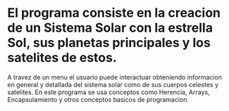 # El programa consiste en la creacion de un Sistema Solar con la estrella Sol, sus planetas principales y los satelites de estos. 
A travez de un menu el usuario puede interactuar obteniendo informacion en general y detallada del sistema solar como de sus cuerpos celestes y satelites.
En este programa se usa conceptos como Herencia, Arrays, Encapsulamiento y otros conceptos basicos de programacion. 
